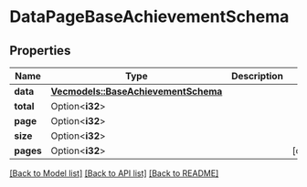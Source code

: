 # DataPageBaseAchievementSchema

## Properties

Name | Type | Description | Notes
------------ | ------------- | ------------- | -------------
**data** | [**Vec<models::BaseAchievementSchema>**](BaseAchievementSchema.md) |  | 
**total** | Option<**i32**> |  | 
**page** | Option<**i32**> |  | 
**size** | Option<**i32**> |  | 
**pages** | Option<**i32**> |  | [optional]

[[Back to Model list]](../README.md#documentation-for-models) [[Back to API list]](../README.md#documentation-for-api-endpoints) [[Back to README]](../README.md)


